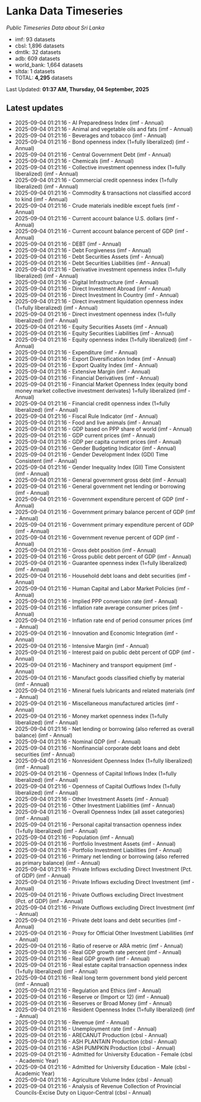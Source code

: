 # Lanka Data Timeseries
*Public Timeseries Data about Sri Lanka*

* imf: 93 datasets
* cbsl: 1,896 datasets
* dmtlk: 32 datasets
* adb: 609 datasets
* world_bank: 1,664 datasets
* sltda: 1 datasets
* TOTAL: **4,295** datasets

Last Updated: **01:37 AM, Thursday, 04 September, 2025**

## Latest updates

* 2025-09-04 01:21:16 - AI Preparedness Index (imf - Annual)
* 2025-09-04 01:21:16 - Animal and vegetable oils and fats (imf - Annual)
* 2025-09-04 01:21:16 - Beverages and tobacco (imf - Annual)
* 2025-09-04 01:21:16 - Bond openness index (1=fully liberalized) (imf - Annual)
* 2025-09-04 01:21:16 - Central Government Debt (imf - Annual)
* 2025-09-04 01:21:16 - Chemicals (imf - Annual)
* 2025-09-04 01:21:16 - Collective investment openness index (1=fully liberalized) (imf - Annual)
* 2025-09-04 01:21:16 - Commercial credit openness index (1=fully liberalized) (imf - Annual)
* 2025-09-04 01:21:16 - Commodity & transactions not classified accord to kind (imf - Annual)
* 2025-09-04 01:21:16 - Crude materials inedible except fuels (imf - Annual)
* 2025-09-04 01:21:16 - Current account balance U.S. dollars (imf - Annual)
* 2025-09-04 01:21:16 - Current account balance percent of GDP (imf - Annual)
* 2025-09-04 01:21:16 - DEBT (imf - Annual)
* 2025-09-04 01:21:16 - Debt Forgiveness (imf - Annual)
* 2025-09-04 01:21:16 - Debt Securities Assets (imf - Annual)
* 2025-09-04 01:21:16 - Debt Securities Liabilities (imf - Annual)
* 2025-09-04 01:21:16 - Derivative investment openness index (1=fully liberalized) (imf - Annual)
* 2025-09-04 01:21:16 - Digital Infrastructure (imf - Annual)
* 2025-09-04 01:21:16 - Direct Investment Abroad (imf - Annual)
* 2025-09-04 01:21:16 - Direct Investment In Country (imf - Annual)
* 2025-09-04 01:21:16 - Direct investment liquidation openness index (1=fully liberalized) (imf - Annual)
* 2025-09-04 01:21:16 - Direct investment openness index (1=fully liberalized) (imf - Annual)
* 2025-09-04 01:21:16 - Equity Securities Assets (imf - Annual)
* 2025-09-04 01:21:16 - Equity Securities Liabilities (imf - Annual)
* 2025-09-04 01:21:16 - Equity openness index (1=fully liberalized) (imf - Annual)
* 2025-09-04 01:21:16 - Expenditure (imf - Annual)
* 2025-09-04 01:21:16 - Export Diversification Index (imf - Annual)
* 2025-09-04 01:21:16 - Export Quality Index (imf - Annual)
* 2025-09-04 01:21:16 - Extensive Margin (imf - Annual)
* 2025-09-04 01:21:16 - Financial Derivatives (imf - Annual)
* 2025-09-04 01:21:16 - Financial Market Openness Index (equity bond money market collective investment derivates) 1=fully liberalized (imf - Annual)
* 2025-09-04 01:21:16 - Financial credit openness index (1=fully liberalized) (imf - Annual)
* 2025-09-04 01:21:16 - Fiscal Rule Indicator (imf - Annual)
* 2025-09-04 01:21:16 - Food and live animals (imf - Annual)
* 2025-09-04 01:21:16 - GDP based on PPP share of world (imf - Annual)
* 2025-09-04 01:21:16 - GDP current prices (imf - Annual)
* 2025-09-04 01:21:16 - GDP per capita current prices (imf - Annual)
* 2025-09-04 01:21:16 - Gender Budgeting Indicator (imf - Annual)
* 2025-09-04 01:21:16 - Gender Development Index (GDI) Time Consistent (imf - Annual)
* 2025-09-04 01:21:16 - Gender Inequality Index (GII) Time Consistent (imf - Annual)
* 2025-09-04 01:21:16 - General government gross debt (imf - Annual)
* 2025-09-04 01:21:16 - General government net lending or borrowing (imf - Annual)
* 2025-09-04 01:21:16 - Government expenditure percent of GDP (imf - Annual)
* 2025-09-04 01:21:16 - Government primary balance percent of GDP (imf - Annual)
* 2025-09-04 01:21:16 - Government primary expenditure percent of GDP (imf - Annual)
* 2025-09-04 01:21:16 - Government revenue percent of GDP (imf - Annual)
* 2025-09-04 01:21:16 - Gross debt position (imf - Annual)
* 2025-09-04 01:21:16 - Gross public debt percent of GDP (imf - Annual)
* 2025-09-04 01:21:16 - Guarantee openness index (1=fully liberalized) (imf - Annual)
* 2025-09-04 01:21:16 - Household debt loans and debt securities (imf - Annual)
* 2025-09-04 01:21:16 - Human Capital and Labor Market Policies (imf - Annual)
* 2025-09-04 01:21:16 - Implied PPP conversion rate (imf - Annual)
* 2025-09-04 01:21:16 - Inflation rate average consumer prices (imf - Annual)
* 2025-09-04 01:21:16 - Inflation rate end of period consumer prices (imf - Annual)
* 2025-09-04 01:21:16 - Innovation and Economic Integration (imf - Annual)
* 2025-09-04 01:21:16 - Intensive Margin (imf - Annual)
* 2025-09-04 01:21:16 - Interest paid on public debt percent of GDP (imf - Annual)
* 2025-09-04 01:21:16 - Machinery and transport equipment (imf - Annual)
* 2025-09-04 01:21:16 - Manufact goods classified chiefly by material (imf - Annual)
* 2025-09-04 01:21:16 - Mineral fuels lubricants and related materials (imf - Annual)
* 2025-09-04 01:21:16 - Miscellaneous manufactured articles (imf - Annual)
* 2025-09-04 01:21:16 - Money market openness index (1=fully liberalized) (imf - Annual)
* 2025-09-04 01:21:16 - Net lending or borrowing (also referred as overall balance) (imf - Annual)
* 2025-09-04 01:21:16 - Nominal GDP (imf - Annual)
* 2025-09-04 01:21:16 - Nonfinancial corporate debt loans and debt securities (imf - Annual)
* 2025-09-04 01:21:16 - Nonresident Openness Index (1=fully liberalized) (imf - Annual)
* 2025-09-04 01:21:16 - Openness of Capital Inflows Index (1=fully liberalized) (imf - Annual)
* 2025-09-04 01:21:16 - Openness of Capital Outflows Index (1=fully liberalized) (imf - Annual)
* 2025-09-04 01:21:16 - Other Investment Assets (imf - Annual)
* 2025-09-04 01:21:16 - Other Investment Liabilities (imf - Annual)
* 2025-09-04 01:21:16 - Overall Openness Index (all asset categories) (imf - Annual)
* 2025-09-04 01:21:16 - Personal capital transaction openness index (1=fully liberalized) (imf - Annual)
* 2025-09-04 01:21:16 - Population (imf - Annual)
* 2025-09-04 01:21:16 - Portfolio Investment Assets (imf - Annual)
* 2025-09-04 01:21:16 - Portfolio Investment Liabilities (imf - Annual)
* 2025-09-04 01:21:16 - Primary net lending or borrowing (also referred as primary balance) (imf - Annual)
* 2025-09-04 01:21:16 - Private Inflows excluding Direct Investment (Pct. of GDP) (imf - Annual)
* 2025-09-04 01:21:16 - Private Inflows excluding Direct Investment (imf - Annual)
* 2025-09-04 01:21:16 - Private Outflows excluding Direct Investment (Pct. of GDP) (imf - Annual)
* 2025-09-04 01:21:16 - Private Outflows excluding Direct Investment (imf - Annual)
* 2025-09-04 01:21:16 - Private debt loans and debt securities (imf - Annual)
* 2025-09-04 01:21:16 - Proxy for Official Other Investment Liabilities (imf - Annual)
* 2025-09-04 01:21:16 - Ratio of reserve or ARA metric (imf - Annual)
* 2025-09-04 01:21:16 - Real GDP growth rate percent (imf - Annual)
* 2025-09-04 01:21:16 - Real GDP growth (imf - Annual)
* 2025-09-04 01:21:16 - Real estate capital transaction openness index (1=fully liberalized) (imf - Annual)
* 2025-09-04 01:21:16 - Real long term government bond yield percent (imf - Annual)
* 2025-09-04 01:21:16 - Regulation and Ethics (imf - Annual)
* 2025-09-04 01:21:16 - Reserve or (Import or 12) (imf - Annual)
* 2025-09-04 01:21:16 - Reserves or Broad Money (imf - Annual)
* 2025-09-04 01:21:16 - Resident Openness Index (1=fully liberalized) (imf - Annual)
* 2025-09-04 01:21:16 - Revenue (imf - Annual)
* 2025-09-04 01:21:16 - Unemployment rate (imf - Annual)
* 2025-09-04 01:21:16 - ARECANUT Production (cbsl - Annual)
* 2025-09-04 01:21:16 - ASH PLANTAIN Production (cbsl - Annual)
* 2025-09-04 01:21:16 - ASH PUMPKIN Production (cbsl - Annual)
* 2025-09-04 01:21:16 - Admitted for University Education - Female (cbsl - Academic Year)
* 2025-09-04 01:21:16 - Admitted for University Education - Male (cbsl - Academic Year)
* 2025-09-04 01:21:16 - Agriculture Volume Index (cbsl - Annual)
* 2025-09-04 01:21:16 - Analysis of Revenue Collection of Provincial Councils-Excise Duty on Liquor-Central (cbsl - Annual)